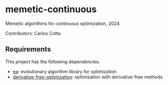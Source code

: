 # memetic-continuous

Memetic algorithms for continuous optimization, 2024

Contributors: Carlos Cotta

## Requirements

This project has the following dependencies:

* [ea](https://github.com/Bio4Res/ea): evolutionary algorithm library for optimization
* [derivative-free-optimization](https://github.com/Bio4Res/derivative-free-optimization): optimization with derivative-free methods
